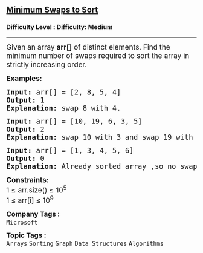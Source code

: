 <h2><a href="https://www.geeksforgeeks.org/problems/minimum-swaps/1">Minimum Swaps to Sort</a></h2><h3>Difficulty Level : Difficulty: Medium</h3><hr><div class="problems_problem_content__Xm_eO"><p><span style="font-size: 14pt;">Given an array <strong>arr[]</strong> of distinct elements. Find the minimum number of swaps required to sort the array in strictly increasing order.</span></p>
<p><span style="font-size: 14pt;"><strong>Examples:</strong></span></p>
<pre><span style="font-size: 14pt;"><strong>Input: </strong>arr[] = [2, 8, 5, 4]
<strong>Output: </strong>1
<strong>Explanation: </strong>swap 8 with 4.</span></pre>
<pre><span style="font-size: 14pt;"><strong>Input: </strong>arr[] = [10, 19, 6, 3, 5]
<strong>Output: </strong>2
<strong>Explanation: </strong>swap 10 with 3 and swap 19 with 5.<br></span></pre>
<pre><span style="font-size: 14pt;"><strong>Input: </strong>arr[] = [1, 3, 4, 5, 6]
<strong>Output:</strong> 0
<strong>Explanation: </strong>Already sorted array ,so no swaps required.</span></pre>
<p><span style="font-size: 14pt;"><strong>Constraints:</strong><br>1 ≤ arr.size() ≤ 10<sup>5</sup><br>1 ≤ arr[i] ≤ 10<sup>9</sup></span></p></div><p><span style=font-size:18px><strong>Company Tags : </strong><br><code>Microsoft</code>&nbsp;<br><p><span style=font-size:18px><strong>Topic Tags : </strong><br><code>Arrays</code>&nbsp;<code>Sorting</code>&nbsp;<code>Graph</code>&nbsp;<code>Data Structures</code>&nbsp;<code>Algorithms</code>&nbsp;
